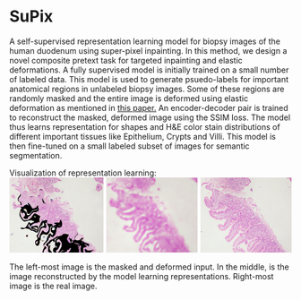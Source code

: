 # SuPix
A self-supervised representation learning model for biopsy images of the human duodenum using super-pixel inpainting. In this method, we design a novel composite pretext task for targeted inpainting and elastic deformations. A fully supervised model is initially trained on a small number of labeled data. This model is used to generate psuedo-labels for important anatomical regions in unlabeled biopsy images. Some of these regions are randomly masked and the entire image is deformed using elastic deformation as mentioned in [this paper.](http://cognitivemedium.com/assets/rmnist/Simard.pdf) An encoder-decoder pair is trained to reconstruct the masked, deformed image using the SSIM loss. The model thus learns representation for shapes and H&E color stain distributions of different important tissues like Epithelium, Crypts and Villi. This model is then fine-tuned on a small labeled subset of images for semantic segmentation.

Visualization of representation learning:
![](images/EM.png)

The left-most image is the masked and deformed input. In the middle, is the image reconstructed by the model learning representations. Right-most image is the real image.
